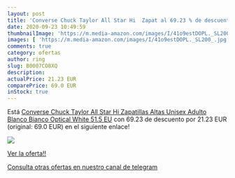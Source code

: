 ```yaml
---
layout: post
title: 'Converse Chuck Taylor All Star Hi  Zapat al 69.23 % de descuento'
date: 2020-09-23 10:49:59
thumbnailImage: 'https://m.media-amazon.com/images/I/41o9estDOPL._SL200_.jpg'
images: [ 'https://m.media-amazon.com/images/I/41o9estDOPL._SL200_.jpg' ]
comments: true
category: ofertas
author: ring
slug: B0007CO8XQ
description:
actualPrice: 21.23 EUR
comparePrice: 69.0 EUR
inStock: true
---
```


Está [Converse Chuck Taylor All Star Hi  Zapatillas Altas Unisex Adulto  Blanco  Bianco  Optical White   51.5 EU](https://www.amazon.com/dp/B0007CO8XQ/?tag=redken08-20) con 69.23 de descuento por 21.23 EUR (original: 69.0 EUR) en el siguiente enlace!

[![](https://m.media-amazon.com/images/I/41o9estDOPL._SL200_.jpg)](https://www.amazon.com/dp/B0007CO8XQ/?tag=redken08-20)

[Ver la oferta!!](https://www.amazon.com/dp/B0007CO8XQ/?tag=redken08-20)

[Consulta otras ofertas en nuestro canal de telegram](https://t.me/s/ofertas25)
